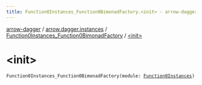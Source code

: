 ```yaml
---
title: Function0Instances_Function0BimonadFactory.<init> - arrow-dagger
---
```


[arrow-dagger](../../index.html) / [arrow.dagger.instances](../index.html) / [Function0Instances_Function0BimonadFactory](index.html) / [&lt;init&gt;](./-init-.html)

# &lt;init&gt;

`Function0Instances_Function0BimonadFactory(module: `[`Function0Instances`](../-function0-instances/index.html)`)`